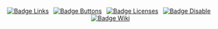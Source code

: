 
<div align = center>

<br>
<br>
<br>

[![Badge Links]][Links] 
[![Badge Buttons]][Buttons] 
[![Badge Licenses]][Licenses] 
[![Badge Disable]][Disable] 
[![Badge Wiki]][Wiki]

<br>
<br>
<br>
<br>
<br>
<br>
<br>
<br>
<br>
<br>
<br>
<br>
<br>
<br>
<br>
<br>
<br>
<br>
<br>
<br>
<br>
<br>
<br>
<br>
<br>
<br>

</div>


[Badge Licenses]: https://img.shields.io/badge/Licenses-ed5e26?style=for-the-badge
[Badge Buttons]: https://img.shields.io/badge/Buttons-37a779?style=for-the-badge
[Badge Disable]: https://img.shields.io/badge/Disable-ad1c51?style=for-the-badge
[Badge Links]: https://img.shields.io/badge/Links-00B2FF?style=for-the-badge
[Badge Wiki]: https://img.shields.io/badge/Wiki-8B8B8B?style=for-the-badge

[Licenses]: https://github.com/MarkedDown/Licenses 'Lots of license badges'
[Buttons]: https://github.com/MarkedDown/Buttons 'How to make buttons'
[Disable]: https://github.com/MarkedDown/Disable 'How to disable unused features'
[Links]: https://github.com/MarkedDown/Links 'How to better use links'
[Wiki]: https://github.com/MarkedDown/Wiki 'Why not to use GitHub Wiki'
